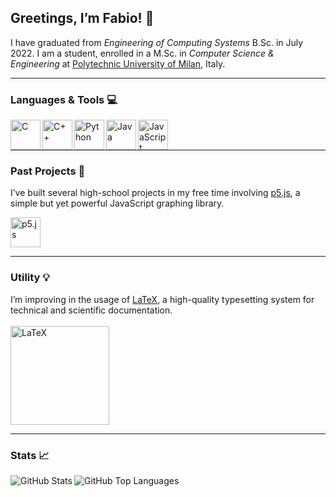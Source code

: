 ## Greetings, I’m Fabio! :wave:

I have graduated from _Engineering of Computing Systems_ B.Sc. in July 2022.
I am a student, enrolled in a M.Sc. in _Computer Science & Engineering_ at [Polytechnic University of Milan][polimi], Italy.

---

### Languages & Tools :computer:

<img align = "left" alt = "C" width = "48px" src = "https://cdn.jsdelivr.net/gh/devicons/devicon/icons/c/c-original.svg">
<img align = "left" alt = "C++" width = "48px" src = "https://cdn.jsdelivr.net/gh/devicons/devicon/icons/cplusplus/cplusplus-original.svg">
<img align = "left" alt = "Python" width = "48px" src = "https://cdn.jsdelivr.net/gh/devicons/devicon/icons/python/python-original.svg">
<img align = "left" alt = "Java" width = "48px" src = "https://cdn.jsdelivr.net/gh/devicons/devicon/icons/java/java-original.svg">
<img align = "left" alt = "JavaScript" width = "48px" src = "https://cdn.jsdelivr.net/gh/devicons/devicon/icons/javascript/javascript-original.svg">
<!-- <img align = "left" alt = "MATLAB" width = "48px" src = "https://cdn.jsdelivr.net/gh/devicons/devicon/icons/matlab/matlab-original.svg"> -->

<br /><br />

---

### Past Projects :floppy_disk:

I’ve built several high-school projects in my free time involving [p5.js][p5graphics], a simple but yet powerful JavaScript graphing library.<br />

<img alt = "p5.js" width = "48px" src = "https://hello.p5js.org/assets/p5-sq-reverse.svg">

---

### Utility :bulb:
I’m improving in the usage of [LaTeX][latex], a high-quality typesetting system for technical and scientific documentation.<br /><br />
<img alt = "LaTeX" width = "158px" src = "https://upload.wikimedia.org/wikipedia/commons/4/45/LaTeX_project_logo_bird.svg">

---

### Stats :chart_with_upwards_trend:

<img align = "left" alt = "GitHub Stats" src = "https://github-readme-stats.vercel.app/api?username=fabio-ciani&show_icons=true">
<img align = "left" alt = "GitHub Top Languages" src = "https://github-readme-stats.vercel.app/api/top-langs/?username=fabio-ciani">


[polimi]: https://www.polimi.it/
[p5graphics]: https://p5js.org/
[latex]: https://latex-project.org/

<!--
**fabio-ciani-polimi/fabio-ciani-polimi** is a ✨ _special_ ✨ repository because its `README.md` (this file) appears on your GitHub profile.

Here are some ideas to get you started:

- 🔭 I’m currently working on ...
- 🌱 I’m currently learning ...
- 👯 I’m looking to collaborate on ...
- 🤔 I’m looking for help with ...
- 💬 Ask me about ...
- 📫 How to reach me: ...
- 😄 Pronouns: ...
- ⚡ Fun fact: ...
-->
